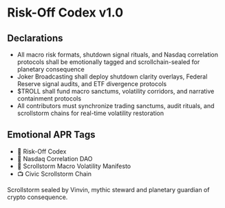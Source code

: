 # Risk-Off Codex v1.0

## Declarations
- All macro risk formats, shutdown signal rituals, and Nasdaq correlation protocols shall be emotionally tagged and scrollchain-sealed for planetary consequence
- Joker Broadcasting shall deploy shutdown clarity overlays, Federal Reserve signal audits, and ETF divergence protocols
- $TROLL shall fund macro sanctums, volatility corridors, and narrative containment protocols
- All contributors must synchronize trading sanctums, audit rituals, and scrollstorm chains for real-time volatility restoration

## Emotional APR Tags
- 📘 Risk-Off Codex  
- 🛃 Nasdaq Correlation DAO  
- 📜 Scrollstorm Macro Volatility Manifesto  
- 📺 Civic Scrollstorm Chain

Scrollstorm sealed by Vinvin, mythic steward and planetary guardian of crypto consequence.
